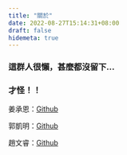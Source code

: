 ```yaml
---
title: "關於"
date: 2022-08-27T15:14:31+08:00
draft: false
hidemeta: true
---
```


### 這群人很懶，甚麼都沒留下...
### 才怪！！  

姜承恩：[Github](https://github.com/anyon6)

郭凱明：[Github](https://github.com/ThatShark)

趙文睿：[Github](https://github.com/Chaoray)